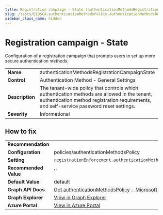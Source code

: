 ```yaml
---
title: Registration campaign - State (authenticationMethodsRegistrationCampaignState)
slug: /tests/EIDSCA.authenticationMethodsPolicy.authenticationMethodsRegistrationCampaignState
sidebar_class_name: hidden
---
```


# Registration campaign - State

Configuration of a registration campaign that prompts users to set up more secure authentication methods.

| | |
|-|-|
| **Name** | authenticationMethodsRegistrationCampaignState |
| **Control** | Authentication Method - General Settings |
| **Description** | The tenant-wide policy that controls which authentication methods are allowed in the tenant, authentication method registration requirements, and self-service password reset settings. |
| **Severity** | Informational |

## How to fix
| | |
|-|-|
| **Recommendation** |  |
| **Configuration** | policies/authenticationMethodsPolicy |
| **Setting** | `registrationEnforcement.authenticationMethodsRegistrationCampaign.state` |
| **Recommended Value** | '' |
| **Default Value** | default |
| **Graph API Docs** | [Get authenticationMethodsPolicy - Microsoft Graph v1.0 - Microsoft Learn](https://learn.microsoft.com/en-us/graph/api/authenticationmethodspolicy-get) |
| **Graph Explorer** | [View in Graph Explorer](https://developer.microsoft.com/en-us/graph/graph-explorer?request=policies/authenticationMethodsPolicy&method=GET&version=beta&GraphUrl=https://graph.microsoft.com) |
| **Azure Portal** | [View in Azure Portal](https://portal.azure.com/#view/Microsoft_AAD_IAM/AuthenticationMethodsMenuBlade/~/RegistrationCampaign) | 


